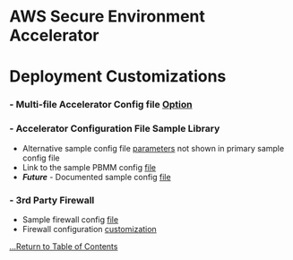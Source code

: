 # AWS Secure Environment Accelerator

# **Deployment Customizations**

### - Multi-file Accelerator Config file [Option](./installation/customization-index.md)

### - Accelerator Configuration File Sample Library

- Alternative sample config file [parameters](../reference-artifacts/master-config-sample-snippets/sample_snippets.json) not shown in primary sample config file
- Link to the sample PBMM config [file](../reference-artifacts/config.example.json)
- **_Future_** - Documented sample config [file](.)

### - 3rd Party Firewall

- Sample firewall config [file](../reference-artifacts/Third-Party/firewall-example.txt)
- Firewall configuration [customization](../reference-artifacts/master-config-sample-snippets/firewall_file_available_variables.md)

[...Return to Table of Contents](../index.md)
